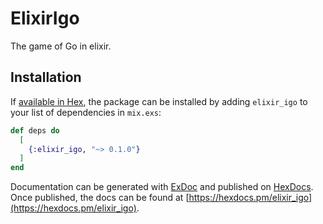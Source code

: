 # ElixirIgo

The game of Go in elixir.

## Installation

If [available in Hex](https://hex.pm/docs/publish), the package can be installed
by adding `elixir_igo` to your list of dependencies in `mix.exs`:

```elixir
def deps do
  [
    {:elixir_igo, "~> 0.1.0"}
  ]
end
```

Documentation can be generated with [ExDoc](https://github.com/elixir-lang/ex_doc)
and published on [HexDocs](https://hexdocs.pm). Once published, the docs can
be found at [https://hexdocs.pm/elixir_igo](https://hexdocs.pm/elixir_igo).

